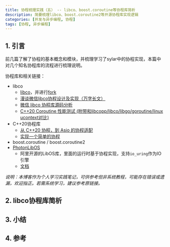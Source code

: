```yaml
---
title: 协程梳理实践（五） -- libco、boost.coroutine等协程库简析
description: 简要梳理libco、boost.coroutine2等开源协程库实现逻辑
categories: [并发与异步编程, 协程]
tags: [协程, 异步编程]
---
```



## 1. 引言

前几篇了解了协程的基本概念和模块，并梳理学习了sylar中的协程实现，本篇中对几个知名协程库的流程进行梳理说明。

协程库和相关链接：

* libco
    * [libco](https://github.com/Tencent/libco)，并进行[fork](https://github.com/xiaodongQ/libco)
    * [漫谈微信libco协程设计及实现（万字长文）](https://runzhiwang.github.io/2019/06/21/libco/)
    * [微信 libco 协程库源码分析](https://www.cyhone.com/articles/analysis-of-libco/)
    * [C++20 Coroutine 性能测试 (附带和libcopp/libco/libgo/goroutine/linux ucontext对比)](https://cloud.tencent.com/developer/article/1563255)
* C++20协程库
    * [从 C++20 协程，到 Asio 的协程适配](https://www.bluepuni.com/archives/cpp20-coroutine-and-asio-coroutine)
    * [实现一个简单的协程](https://www.bluepuni.com/archives/implements-coroutine/)
* boost.coroutine / boost.coroutine2
* [PhotonLibOS](https://github.com/alibaba/PhotonLibOS)
    * 阿里开源的LibOS库，里面的运行时基于协程实现，支持`io_uring`作为IO引擎
    * [文档](https://photonlibos.github.io/cn/docs/category/introduction)

*说明：本博客作为个人学习实践笔记，可供参考但非系统教程，可能存在错误或遗漏，欢迎指正。若需系统学习，建议参考原链接。*

## 2. libco协程库简析




## 3. 小结


## 4. 参考

